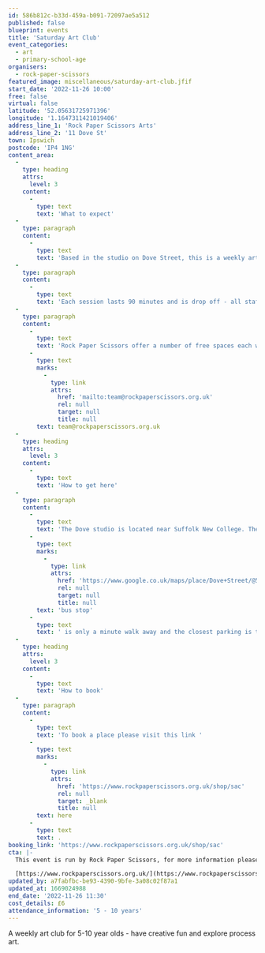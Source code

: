 ```yaml
---
id: 586b812c-b33d-459a-b091-72097ae5a512
published: false
blueprint: events
title: 'Saturday Art Club'
event_categories:
  - art
  - primary-school-age
organisers:
  - rock-paper-scissors
featured_image: miscellaneous/saturday-art-club.jfif
start_date: '2022-11-26 10:00'
free: false
virtual: false
latitude: '52.05631725971396'
longitude: '1.1647311421019406'
address_line_1: 'Rock Paper Scissors Arts'
address_line_2: '11 Dove St'
town: Ipswich
postcode: 'IP4 1NG'
content_area:
  -
    type: heading
    attrs:
      level: 3
    content:
      -
        type: text
        text: 'What to expect'
  -
    type: paragraph
    content:
      -
        type: text
        text: 'Based in the studio on Dove Street, this is a weekly art club for 5-10-year olds, having creative fun and exploring process art.'
  -
    type: paragraph
    content:
      -
        type: text
        text: 'Each session lasts 90 minutes and is drop off - all staff are DBS checked and paediatric first aid qualified, along with safeguarding training. If you would like to see any of these policies, please ask.'
  -
    type: paragraph
    content:
      -
        type: text
        text: 'Rock Paper Scissors offer a number of free spaces each week via our community partners, the price you pay goes towards subsidising these - if you want to find out more, email '
      -
        type: text
        marks:
          -
            type: link
            attrs:
              href: 'mailto:team@rockpaperscissors.org.uk'
              rel: null
              target: null
              title: null
        text: team@rockpaperscissors.org.uk
  -
    type: heading
    attrs:
      level: 3
    content:
      -
        type: text
        text: 'How to get here'
  -
    type: paragraph
    content:
      -
        type: text
        text: 'The Dove studio is located near Suffolk New College. The closest '
      -
        type: text
        marks:
          -
            type: link
            attrs:
              href: 'https://www.google.co.uk/maps/place/Dove+Street/@52.0564079,1.1642675,19.92z/data=!4m12!1m6!3m5!1s0x47d99f35294949e1:0x9c13a67991806071!2sRock+Paper+Scissors+Arts!8m2!3d52.0562172!4d1.1647077!3m4!1s0x47d99f804eaffb61:0x713cff901aa263c9!8m2!3d52.056492!4d1.164362'
              rel: null
              target: null
              title: null
        text: 'bus stop'
      -
        type: text
        text: ' is only a minute walk away and the closest parking is the College Car Park which is free after 18:00 on weekdays. '
  -
    type: heading
    attrs:
      level: 3
    content:
      -
        type: text
        text: 'How to book'
  -
    type: paragraph
    content:
      -
        type: text
        text: 'To book a place please visit this link '
      -
        type: text
        marks:
          -
            type: link
            attrs:
              href: 'https://www.rockpaperscissors.org.uk/shop/sac'
              rel: null
              target: _blank
              title: null
        text: here
      -
        type: text
        text: .
booking_link: 'https://www.rockpaperscissors.org.uk/shop/sac'
cta: |-
  This event is run by Rock Paper Scissors, for more information please get in touch via:

  [https://www.rockpaperscissors.org.uk/](https://www.rockpaperscissors.org.uk/)
updated_by: a7fabfbc-be93-4390-9bfe-3a08c02f87a1
updated_at: 1669024988
end_date: '2022-11-26 11:30'
cost_details: £6
attendance_information: '5 - 10 years'
---
```

A weekly art club for 5-10 year olds - have creative fun and explore process art.